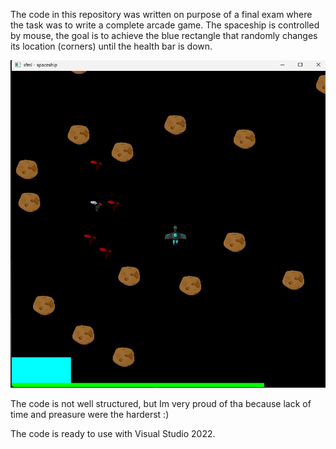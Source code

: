 The code in this repository was written on purpose of a final exam where the task was to write a complete arcade game. 
The spaceship is controlled by mouse, the goal is to achieve the blue rectangle that randomly changes its location (corners) until 
the health bar is down. 

![](https://github.com/qemc/SFML_2D_Final_Exam/blob/master/SFML_2d_game/images/example.png)

The code is not well structured, but Im very proud of tha because lack of time and preasure were the harderst :)

The code is ready to use with Visual Studio 2022.
